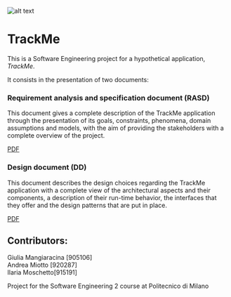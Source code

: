 
![alt text](https://github.com/GiuMangiaracina/MangiaracinaMiottoMoschetto/blob/master/Icon2.png)
# TrackMe 
This is a Software Engineering project for a hypothetical application, _TrackMe_.

It consists in the presentation of two documents:

### Requirement analysis and specification document (RASD)
  This document gives a complete description of the TrackMe application through the presentation of its goals, constraints, phenomena, domain assumptions and models, with the aim of providing the stakeholders with a complete overview of the project.
  
  [PDF](https://github.com/GiuMangiaracina/MangiaracinaMiottoMoschetto/blob/master/DeliveryFolder/RASD1.2.pdf)

### Design document (DD)
  This document describes the design choices regarding the TrackMe application with a complete view of the architectural aspects and their components, a description of their run-time behavior, the interfaces that they offer and the design patterns that are put in place.
  
  [PDF](https://github.com/GiuMangiaracina/MangiaracinaMiottoMoschetto/blob/master/DeliveryFolder/DD1.0.pdf)


## Contributors:
Giulia Mangiaracina [905106]    
Andrea Miotto [920287]  
Ilaria Moschetto[915191]

Project for the Software Engineering 2 course at Politecnico di Milano
